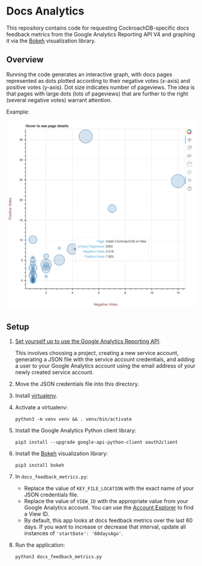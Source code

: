 # Docs Analytics

This repository contains code for requesting CockroachDB-specific docs feedback metrics from the Google Analytics Reporting API V4 and graphing it via the [Bokeh](https://bokeh.pydata.org/en/latest/) visualization library.

## Overview

Running the code generates an interactive graph, with docs pages represented as dots plotted according to their negative votes (x-axis) and positive votes (y-axis). Dot size indicates number of pageviews. The idea is that pages with large dots (lots of pageviews) that are further to the right (several negative votes) warrant attention.

Example:

![Example Graph](example_graph.png)

## Setup

1. [Set yourself up to use the Google Analytics Reporting API](https://developers.google.com/analytics/devguides/reporting/core/v4/quickstart/service-py#1_enable_the_api).

    This involves choosing a project, creating a new service account, generating a JSON file with the service account credentials, and adding a user to your Google Analytics account using the email address of your newly created service account.

2. Move the JSON credentials file into this directory.

3. Install [virtualenv](https://virtualenv.pypa.io/en/latest/installation/).

4. Activate a virtualenv:

    ```
    python3 -m venv venv && . venv/bin/activate
    ```

5. Install the Google Analytics Python client library:

    ```
    pip3 install --upgrade google-api-python-client oauth2client
    ```

6. Install the [Bokeh](https://bokeh.pydata.org/en/latest/) visualization library:

    ```
    pip3 install bokeh
    ```

7. In `docs_feedback_metrics.py`:

    - Replace the value of `KEY_FILE_LOCATION` with the exact name of your JSON credentials file.
    - Replace the value of `VIEW_ID` with the appropriate value from your Google Analytics account. You can use the [Account Explorer](https://ga-dev-tools.appspot.com/account-explorer/) to find a View ID.
    - By default, this app looks at docs feedback metrics over the last 60 days. If you want to increase or decrease that interval, update all instances of `'startDate': '60daysAgo'`.

8. Run the application:

    ```
    python3 docs_feedback_metrics.py
    ```
